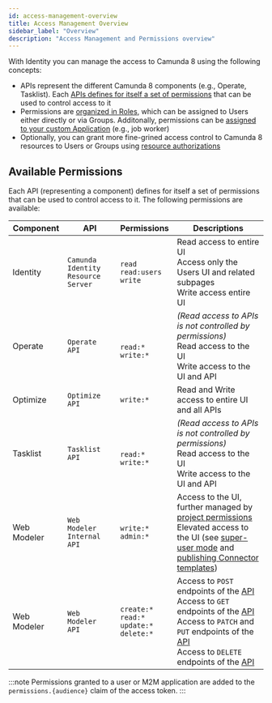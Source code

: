 ```yaml
---
id: access-management-overview
title: Access Management Overview
sidebar_label: "Overview"
description: "Access Management and Permissions overview"
---
```


With Identity you can manage the access to Camunda 8 using the following concepts:

- APIs represent the different Camunda 8 components (e.g., Operate, Tasklist). Each [APIs defines for itself a set of permissions](#available-permissions) that can be used to control access to it
- Permissions are [organized in Roles](./manage-permissions.md#managing-permissions-for-roles), which can be assigned to Users either directly or via Groups. Additonally, permissions can be [assigned to your custom Application](./manage-permissions.md#managing-permissions-for-applications) (e.g., job worker)
- Optionally, you can grant more fine-grined access control to Camunda 8 resources to Users or Groups using [resource authorizations](./resource-authorizations.md)

## Available Permissions

Each API (representing a component) defines for itself a set of permissions that can be used to control access to it. The following permissions are available:

| Component   | API                                | Permissions                                                 | Descriptions                                                                                                                                                                                                                                                                                                                                                                                 |
| ----------- | ---------------------------------- | ----------------------------------------------------------- | -------------------------------------------------------------------------------------------------------------------------------------------------------------------------------------------------------------------------------------------------------------------------------------------------------------------------------------------------------------------------------------------- |
| Identity    | `Camunda Identity Resource Server` | `read` <br/> `read:users` <br/> `write`                     | Read access to entire UI <br/> Access only the Users UI and related subpages <br/> Write access entire UI                                                                                                                                                                                                                                                                                    |
| Operate     | `Operate API`                      | <br/>`read:*` <br/> `write:*`                               | _(Read access to APIs is not controlled by permissions)_ <br/>Read access to the UI<br/>Write access to the UI and API                                                                                                                                                                                                                                                                       |
| Optimize    | `Optimize API`                     | `write:*`                                                   | Read and Write access to entire UI and all APIs                                                                                                                                                                                                                                                                                                                                              |
| Tasklist    | `Tasklist API`                     | <br/>`read:*` <br/> `write:*`                               | _(Read access to APIs is not controlled by permissions)_ <br/>Read access to the UI<br/>Write access to the UI and API                                                                                                                                                                                                                                                                       |
| Web Modeler | `Web Modeler Internal API`         | `write:*` <br/> `admin:*`                                   | Access to the UI, further managed by [project permissions](/components/modeler/web-modeler/collaboration.md#access-rights-and-permissions) <br/> Elevated access to the UI (see [super-user mode](/components/modeler/web-modeler/collaboration.md#super-user-mode) and [publishing Connector templates](/components/connectors/manage-connector-templates.md#publish-a-connector-template)) |
| Web Modeler | `Web Modeler API`                  | `create:*` <br/> `read:*` <br/> `update:*` <br/> `delete:*` | Access to `POST` endpoints of the [API](/apis-tools/web-modeler-api/index.md) <br/> Access to `GET` endpoints of the [API](/apis-tools/web-modeler-api/index.md) <br/> Access to `PATCH` and `PUT` endpoints of the [API](/apis-tools/web-modeler-api/index.md) <br/> Access to `DELETE` endpoints of the [API](/apis-tools/web-modeler-api/index.md)                                        |

:::note
Permissions granted to a user or M2M application are added to the `permissions.{audience}` claim of the access token.
:::
